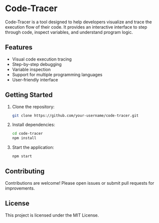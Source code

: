 # Code-Tracer

Code-Tracer is a tool designed to help developers visualize and trace the execution flow of their code. It provides an interactive interface to step through code, inspect variables, and understand program logic.

## Features

- Visual code execution tracing
- Step-by-step debugging
- Variable inspection
- Support for multiple programming languages
- User-friendly interface

## Getting Started

1. Clone the repository:
    ```bash
    git clone https://github.com/your-username/code-tracer.git
    ```
2. Install dependencies:
    ```bash
    cd code-tracer
    npm install
    ```
3. Start the application:
    ```bash
    npm start
    ```

## Contributing

Contributions are welcome! Please open issues or submit pull requests for improvements.

## License

This project is licensed under the MIT License.